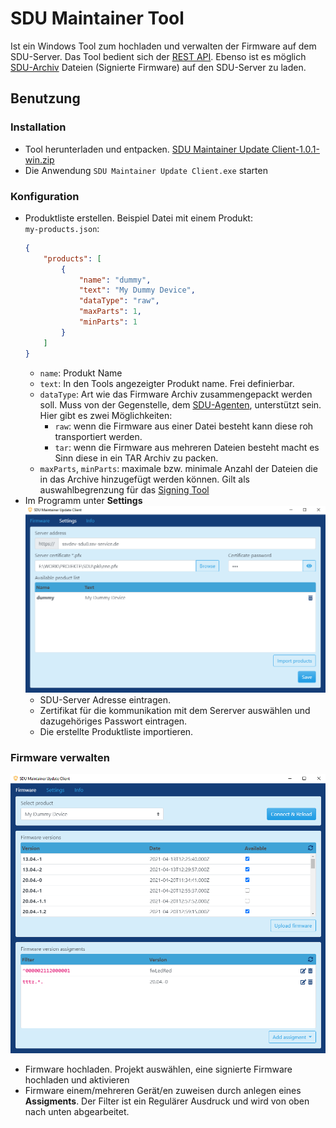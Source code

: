 # SDU Maintainer Tool

Ist ein Windows Tool zum hochladen und verwalten der Firmware auf dem SDU-Server. Das Tool bedient sich der [REST API](sdu-api.md). Ebenso ist es möglich [SDU-Archiv](sdu-signing-tool.md) Dateien (Signierte Firmware) auf den SDU-Server zu laden.

## Benutzung
### Installation
- Tool herunterladen und entpacken. [SDU Maintainer Update Client-1.0.1-win.zip](https://hidrive.ionos.com/lnk/ow0jOvyX)
- Die Anwendung `SDU Maintainer Update Client.exe` starten
### Konfiguration
- Produktliste erstellen. Beispiel Datei mit einem Produkt:  
`my-products.json`:
	``` json
	{
		"products": [
			{
				"name": "dummy",
				"text": "My Dummy Device",
				"dataType": "raw",
				"maxParts": 1,
				"minParts": 1
			}
		]
	}
	```
	- `name`: Produkt Name
	- `text`: In den Tools angezeigter Produkt name. Frei definierbar.
	- `dataType`: Art wie das Firmware Archiv zusammengepackt werden soll. Muss von der Gegenstelle, dem [SDU-Agenten](sdu-agent.md), unterstützt sein. Hier gibt es zwei Möglichkeiten:
		- `raw`: wenn die Firmware aus einer Datei besteht kann diese roh transportiert werden.
		- `tar`: wenn die Firmware aus mehreren Dateien besteht macht es Sinn diese in ein TAR Archiv zu packen.
	- `maxParts`, `minParts`: maximale bzw. minimale Anzahl der Dateien die in das Archive hinzugefügt werden können. Gilt als auswahlbegrenzung für das [Signing Tool](sdu-signing-tool.md)
- Im Programm unter **Settings** 
![MUC Settings](img/muc-settings.png)
	- SDU-Server Adresse eintragen.
	- Zertifikat für die kommunikation mit dem Sererver auswählen und dazugehöriges Passwort eintragen.
	- Die erstellte Produktliste importieren.

### Firmware verwalten
![MUC Firmware](img/muc-firmware.png)
- Firmware hochladen. Projekt auswählen, eine signierte Firmware hochladen und aktivieren
- Firmware einem/mehreren Gerät/en zuweisen durch anlegen eines **Assigments**. Der Filter ist ein Regulärer Ausdruck und wird von oben nach unten abgearbeitet.
